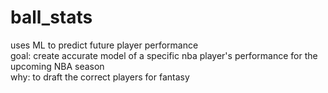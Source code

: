 # ball_stats
uses ML to predict future player performance <br />
goal: create accurate model of a specific nba player's performance for the upcoming NBA season <br />
why: to draft the correct players for fantasy
